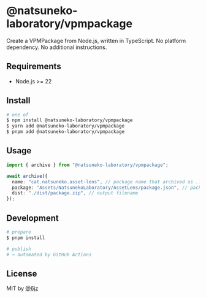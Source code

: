 # @natsuneko-laboratory/vpmpackage

Create a VPMPackage from Node.js, written in TypeScript. No platform dependency. No additional instructions.

## Requirements

- Node.js >= 22

## Install

```bash
# one of
$ npm install @natsuneko-laboratory/vpmpackage
$ yarn add @natsuneko-laboratory/vpmpackage
$ pnpm add @natsuneko-laboratory/vpmpackage
```

## Usage

```typescript
import { archive } from "@natsuneko-laboratory/vpmpackage";

await archive({
  name: "cat.natsuneko.asset-lens", // package name that archived as ...
  package: "Assets/NatsunekoLaboratory/AssetLens/package.json", // package.json path of VPM package
  dist: "./dist/package.zip", // output filename
});
```

## Development

```bash
# prepare
$ pnpm install

# publish
# → automated by GitHub Actions
```

## License

MIT by [@6jz](https://twitter.com/6jz)
